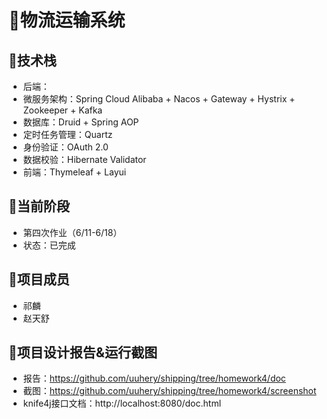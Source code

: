 #  🚚物流运输系统
## 🥇技术栈
- 后端：
- 微服务架构：Spring Cloud Alibaba + Nacos + Gateway + Hystrix + Zookeeper + Kafka
- 数据库：Druid + Spring AOP
- 定时任务管理：Quartz
- 身份验证：OAuth 2.0
- 数据校验：Hibernate Validator
- 前端：Thymeleaf + Layui

## 🥈当前阶段
- 第四次作业（6/11-6/18）
- 状态：已完成

## 💎项目成员
- 祁麟
- 赵天舒

## 📁项目设计报告&运行截图
- 报告：https://github.com/uuhery/shipping/tree/homework4/doc
- 截图：https://github.com/uuhery/shipping/tree/homework4/screenshot
- knife4j接口文档：http://localhost:8080/doc.html
